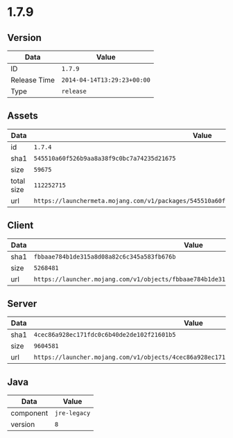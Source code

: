 # 1.7.9

## Version

|**Data**        | **Value**                 |
|----------------|-------------------------|
| ID   | ```1.7.9```   |
| Release Time   | ```2014-04-14T13:29:23+00:00```   |
| Type   | ```release```   |

## Assets

|**Data**        | **Value**                 |
|----------------|-------------------------|
| id   | ```1.7.4```   |
| sha1   | ```545510a60f526b9aa8a38f9c0bc7a74235d21675```   |
| size   | ```59675```   |
| total size  | ```112252715```  |
| url       | ```https://launchermeta.mojang.com/v1/packages/545510a60f526b9aa8a38f9c0bc7a74235d21675/1.7.4.json``` |

## Client

|**Data**        | **Value**                 |
|----------------|-------------------------|
| sha1   | ```fbbaae784b1de315a8d08a82c6c345a583fb676b```   |
| size   | ```5268481```   |
| url       | ```https://launcher.mojang.com/v1/objects/fbbaae784b1de315a8d08a82c6c345a583fb676b/client.jar``` |

## Server

|**Data**        | **Value**                 |
|----------------|-------------------------|
| sha1   | ```4cec86a928ec171fdc0c6b40de2de102f21601b5```   |
| size   | ```9604581```   |
| url       | ```https://launcher.mojang.com/v1/objects/4cec86a928ec171fdc0c6b40de2de102f21601b5/server.jar``` |

## Java

|**Data**        | **Value**                 |
|----------------|-------------------------|
| component   | ```jre-legacy```   |
| version   | ```8```   |